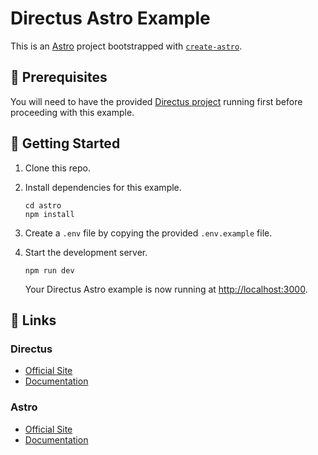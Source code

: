 # Directus Astro Example

This is an [Astro](https://astro.build) project bootstrapped with [`create-astro`](https://github.com/withastro/astro/tree/main/packages/create-astro).

## 📌 Prerequisites

You will need to have the provided [Directus project](../directus) running first before proceeding with this example.

## 🚀 Getting Started

1. Clone this repo.

2. Install dependencies for this example.

   ```shell
   cd astro
   npm install
   ```

3. Create a `.env` file by copying the provided `.env.example` file.

4. Start the development server.

   ```shell
   npm run dev
   ```

   Your Directus Astro example is now running at <http://localhost:3000>.

## 🔗 Links

### Directus

- [Official Site](https://directus.io)
- [Documentation](https://docs.directus.io)

### Astro

- [Official Site](https://astro.build)
- [Documentation](https://docs.astro.build)

